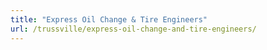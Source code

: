 ```yaml
---
title: "Express Oil Change & Tire Engineers"
url: /trussville/express-oil-change-and-tire-engineers/
---
```

